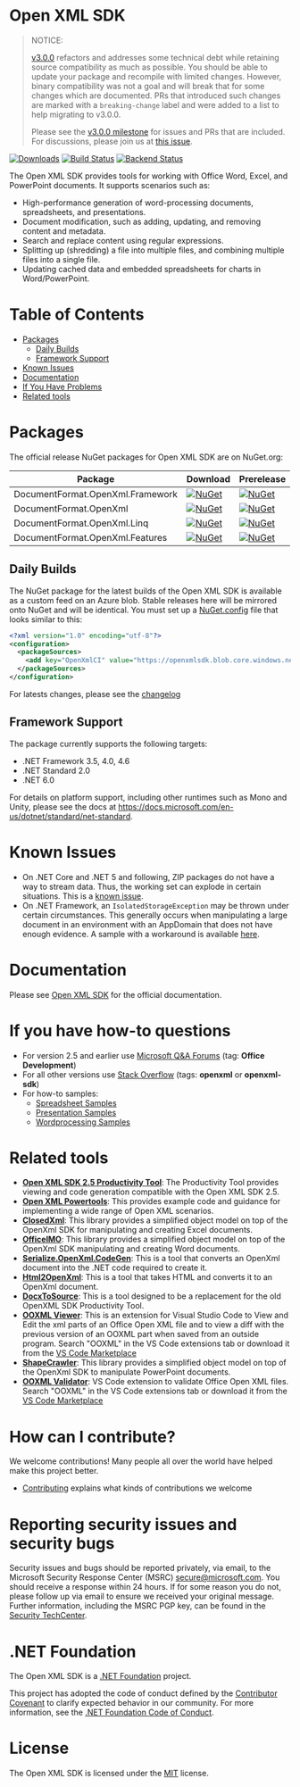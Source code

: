 <!-- omit in toc -->
Open XML SDK
============

> NOTICE: 
> 
> [v3.0.0](https://www.nuget.org/packages/DocumentFormat.OpenXml/3.0.0) refactors and addresses some technical debt while retaining source compatibility as much as possible. You should be able to update your package and recompile with limited changes. However, binary compatibility was not a goal and will break that for some changes which are documented. PRs that introduced such changes are marked with a `breaking-change` label and were added to a list to help migrating to v3.0.0.
>
> Please see the [v3.0.0 milestone](https://github.com/OfficeDev/Open-XML-SDK/milestone/1) for issues and PRs that are included. For discussions, please join us at [this issue](https://github.com/OfficeDev/Open-XML-SDK/issues/1270).


[![Downloads](https://img.shields.io/nuget/dt/DocumentFormat.OpenXml.svg)](https://www.nuget.org/packages/DocumentFormat.OpenXml)
[![Build Status](https://office.visualstudio.com/OC/_apis/build/status/OpenXmlSdk/OfficeDev.Open-XML-SDK?branchName=main)](https://office.visualstudio.com/OC/_build/latest?definitionId=7420&branchName=main)
[![Backend Status](https://ointprotocol.visualstudio.com/OInteropTools/_apis/build/status/OpenXML-Schemas?branchName=main)](https://ointprotocol.visualstudio.com/OInteropTools/_build/latest?definitionId=21&branchName=main)

The Open XML SDK provides tools for working with Office Word, Excel, and PowerPoint documents. It supports scenarios such as:

- High-performance generation of word-processing documents, spreadsheets, and presentations.
- Document modification, such as adding, updating, and removing content and metadata.
- Search and replace content using regular expressions.
- Splitting up (shredding) a file into multiple files, and combining multiple files into a single file.
- Updating cached data and embedded spreadsheets for charts in Word/PowerPoint.

<!-- omit in toc -->
# Table of Contents

- [Packages](#packages)
  - [Daily Builds](#daily-builds)
  - [Framework Support](#framework-support)
- [Known Issues](#known-issues)
- [Documentation](#documentation)
- [If You Have Problems](#if-you-have-how-to-questions)
- [Related tools](#related-tools)

# Packages

The official release NuGet packages for Open XML SDK are on NuGet.org:

| Package | Download | Prerelease |
|---------|----------|------------|
| DocumentFormat.OpenXml.Framework | [![NuGet](https://img.shields.io/nuget/v/DocumentFormat.OpenXml.Framework.svg)](https://www.nuget.org/packages/DocumentFormat.OpenXml.Framework) | [![NuGet](https://img.shields.io/nuget/vpre/DocumentFormat.OpenXml.Framework.svg)](https://www.nuget.org/packages/DocumentFormat.OpenXml.Framework) |
| DocumentFormat.OpenXml | [![NuGet](https://img.shields.io/nuget/v/DocumentFormat.OpenXml.svg)](https://www.nuget.org/packages/DocumentFormat.OpenXml) | [![NuGet](https://img.shields.io/nuget/vpre/DocumentFormat.OpenXml.svg)](https://www.nuget.org/packages/DocumentFormat.OpenXml)  |
| DocumentFormat.OpenXml.Linq | [![NuGet](https://img.shields.io/nuget/v/DocumentFormat.OpenXml.Linq.svg)](https://www.nuget.org/packages/DocumentFormat.OpenXml.Linq) | [![NuGet](https://img.shields.io/nuget/vpre/DocumentFormat.OpenXml.Linq.svg)](https://www.nuget.org/packages/DocumentFormat.OpenXml.Linq) |
| DocumentFormat.OpenXml.Features | [![NuGet](https://img.shields.io/nuget/v/DocumentFormat.OpenXml.Features.svg)](https://www.nuget.org/packages/DocumentFormat.OpenXml.Features) | [![NuGet](https://img.shields.io/nuget/vpre/DocumentFormat.OpenXml.Features.svg)](https://www.nuget.org/packages/DocumentFormat.OpenXml.Features)  |

## Daily Builds

The NuGet package for the latest builds of the Open XML SDK is available as a custom feed on an Azure blob. Stable releases here will be mirrored onto NuGet and will be identical. You must set up a [NuGet.config](https://docs.microsoft.com/en-us/nuget/reference/nuget-config-file) file that looks similar to this:

```xml
<?xml version="1.0" encoding="utf-8"?>
<configuration>
  <packageSources>
    <add key="OpenXmlCI" value="https://openxmlsdk.blob.core.windows.net/feed/index.json" />
  </packageSources>
</configuration>
```

For latests changes, please see the [changelog](CHANGELOG.md)

## Framework Support

The package currently supports the following targets:

- .NET Framework 3.5, 4.0, 4.6
- .NET Standard 2.0
- .NET 6.0

For details on platform support, including other runtimes such as Mono and Unity, please see the docs at https://docs.microsoft.com/en-us/dotnet/standard/net-standard.

# Known Issues

- On .NET Core and .NET 5 and following, ZIP packages do not have a way to stream data. Thus, the working set can explode in certain situations. This is a [known issue](https://github.com/dotnet/runtime/issues/1544).
- On .NET Framework, an `IsolatedStorageException` may be thrown under certain circumstances. This generally occurs when manipulating a large document in an environment with an AppDomain that does not have enough evidence. A sample with a workaround is available [here](/samples/IsolatedStorageExceptionWorkaround).

# Documentation

Please see [Open XML SDK](https://learn.microsoft.com/en-us/office/open-xml/open-xml-sdk) for the official documentation.

# If you have how-to questions

- For version 2.5 and earlier use [Microsoft Q&A Forums](https://docs.microsoft.com/en-us/answers/topics/office-addins-dev.html) (tag: **Office Development**)
- For all other versions use [Stack Overflow](http://stackoverflow.com) (tags: **openxml** or **openxml-sdk**)
- For how-to samples:
  - [Spreadsheet Samples](https://learn.microsoft.com/en-us/office/open-xml/spreadsheet/overview)
  - [Presentation Samples](https://learn.microsoft.com/en-us/office/open-xml/presentation/overview)
  - [Wordprocessing Samples](https://learn.microsoft.com/en-us/office/open-xml/word/overview)
  
# Related tools

- **[Open XML SDK 2.5 Productivity Tool](https://github.com/OfficeDev/Open-XML-SDK/releases/tag/v2.5)**: The Productivity Tool provides viewing and code generation compatible with the Open XML SDK 2.5.
- **[Open XML Powertools](https://github.com/EricWhiteDev/Open-Xml-PowerTools)**: This provides example code and guidance for implementing a wide range of Open XML scenarios.
- **[ClosedXml](https://github.com/closedxml/closedxml)**: This library provides a simplified object model on top of the OpenXml SDK for manipulating and creating Excel documents.
- **[OfficeIMO](https://github.com/EvotecIT/OfficeIMO)**: This library provides a simplified object model on top of the OpenXml SDK manipulating and creating Word documents.
- **[Serialize.OpenXml.CodeGen](https://github.com/rmboggs/Serialize.OpenXml.CodeGen)**: This is a tool that converts an OpenXml document into the .NET code required to create it.
- **[Html2OpenXml](https://github.com/onizet/html2openxml)**: This is a tool that takes HTML and converts it to an OpenXml document.
- **[DocxToSource](https://github.com/rmboggs/DocxToSource)**: This is a tool designed to be a replacement for the old OpenXML SDK Productivity Tool.
- **[OOXML Viewer](https://github.com/yuenm18/ooxml-viewer-vscode)**: This is an extension for Visual Studio Code to View and Edit the xml parts of an Office Open XML file and to view a diff with the previous version of an OOXML part when saved from an outside program. Search "OOXML" in the VS Code extensions tab or download it from the [VS Code Marketplace](https://marketplace.visualstudio.com/items?itemName=yuenm18.ooxml-viewer)
- **[ShapeCrawler](https://github.com/ShapeCrawler/ShapeCrawler)**: This library provides a simplified object model on top of the OpenXml SDK to manipulate PowerPoint documents.
- **[OOXML Validator](https://github.com/mikeebowen/ooxml-validator-vscode)**: VS Code extension to validate Office Open XML files.  Search "OOXML" in the VS Code extensions tab or download it from the [VS Code Marketplace](https://marketplace.visualstudio.com/items?itemName=mikeebowen.ooxml-validator-vscode)

# How can I contribute?

We welcome contributions! Many people all over the world have helped make this project better.

- [Contributing](./CONTRIBUTING.md) explains what kinds of contributions we welcome

# Reporting security issues and security bugs

Security issues and bugs should be reported privately, via email, to the Microsoft Security Response Center (MSRC) secure@microsoft.com. You should receive a response within 24 hours. If for some reason you do not, please follow up via email to ensure we received your original message. Further information, including the MSRC PGP key, can be found in the [Security TechCenter](https://www.microsoft.com/en-us/msrc/faqs-report-an-issue?rtc=1).

# .NET Foundation
The Open XML SDK is a [.NET Foundation](https://dotnetfoundation.org/projects) project.

This project has adopted the code of conduct defined by the [Contributor Covenant](https://www.contributor-covenant.org/) to clarify expected behavior in our community. For more information, see the [.NET Foundation Code of Conduct](https://dotnetfoundation.org/about/code-of-conduct).

# License

The Open XML SDK is licensed under the [MIT](./LICENSE) license.
